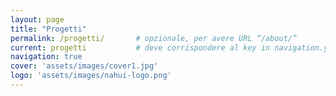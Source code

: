 ```yaml
---
layout: page
title: "Progetti"
permalink: /progetti/       # opzionale, per avere URL “/about/”
current: progetti           # deve corrispondere al key in navigation.yml
navigation: true
cover: 'assets/images/cover1.jpg'
logo: 'assets/images/nahui-logo.png'
---
```

